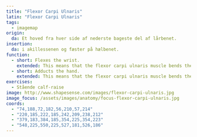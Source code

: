 ```yaml
---
title: "Flexor Carpi Ulnaris"
latin: "Flexor Carpi Ulnaris"
tags:
  - imagemap
origin: 
  da: Et hoved fra hver side af nederste bageste del af lårbenet.
insertion: 
  da: i akillessenen og fæster på hælbenet.
function: 
  - short: Flexes the wrist.
    extended: This means that the flexor carpi ulnaris muscle bends the wrist joint such that the angle between the palm of the hand and the front of the forearm decreases (i.e. it moves the palm of the hand toward the front of the forearm).
  - short: Adducts the hand.
    extended: This means that the flexor carpi ulnaris muscle bends the wrist sideways such that the little finger side of the hand moves toward the forearm.
exercises:
  - Stående calf-raise
image: http://www.shapesense.com/images/flexor-carpi-ulnaris.jpg
image_focus: /assets/images/anatomy/focus-flexor-carpi-ulnaris.jpg
coords:
  - "74,188,72,182,56,210,57,214"
  - "220,185,222,185,242,209,238,212"
  - "379,183,384,185,354,225,354,223"
  - "548,225,550,225,527,181,526,186"
---
```

